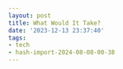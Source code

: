 ```yaml
---
layout: post
title: What Would It Take?
date: '2023-12-13 23:37:40'
tags:
- tech
- hash-import-2024-08-08-00-38
---
```


